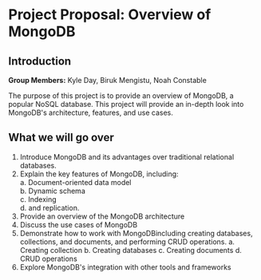 # Project Proposal: Overview of MongoDB

## Introduction
__Group Members:__ Kyle Day, Biruk Mengistu, Noah Constable

The purpose of this project is to provide an overview of MongoDB, a popular NoSQL database. This project will provide an in-depth look into MongoDB's architecture, features, and use cases.

## What we will go over

1.  Introduce MongoDB and its advantages over traditional relational databases.
2.  Explain the key features of MongoDB, including:<br>
   a. Document-oriented data model<br>
   b. Dynamic schema<br>
   c. Indexing<br> 
   d. and replication.
3.  Provide an overview of the MongoDB architecture
4.  Discuss the use cases of MongoDB
5.  Demonstrate how to work with MongoDBincluding creating databases, collections, and documents, and performing CRUD operations.
    a. Creating collection
    b. Creating databases
    c. Creating documents
    d. CRUD operations
6.  Explore MongoDB's integration with other tools and frameworks

